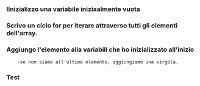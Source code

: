 ###    IInizializzo una variabile iniziaalmente vuota
###    Scrivo un ciclo for per iterare attraverso tutti gli elementi dell'array.
###    Aggiungo l'elemento alla variabili che ho inizializzato all'inizio
        -se non siamo all'ultimo elemento, aggiungiamo una virgola.
### Test